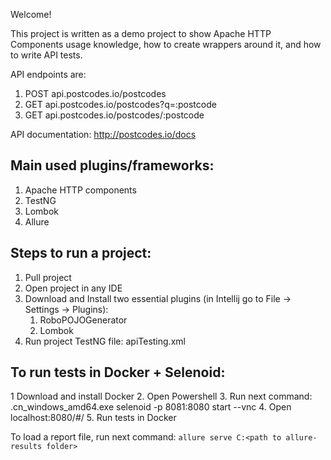 Welcome!

This project is written as a demo project to show Apache HTTP Components usage knowledge, how to create wrappers around it, and how to write API tests.

API endpoints are:
1. POST api.postcodes.io/postcodes
2. GET api.postcodes.io/postcodes?q=:postcode
3. GET api.postcodes.io/postcodes/:postcode

API documentation: http://postcodes.io/docs


## Main used plugins/frameworks:
1. Apache HTTP components
2. TestNG
3. Lombok
4. Allure


## Steps to run a project:
1. Pull project
2. Open project in any IDE
3. Download and Install two essential plugins (in Intellij go to File -> Settings -> Plugins):
    1) RoboPOJOGenerator
    2) Lombok
4. Run project TestNG file: apiTesting.xml


## To run tests in Docker + Selenoid:
1 Download and install Docker
2. Open Powershell
3. Run next command: <cn location>.cn_windows_amd64.exe selenoid -p 8081:8080 start --vnc
4. Open localhost:8080/#/
5. Run tests in Docker

To load a report file, run next command:
`allure serve C:<path to allure-results folder>`
